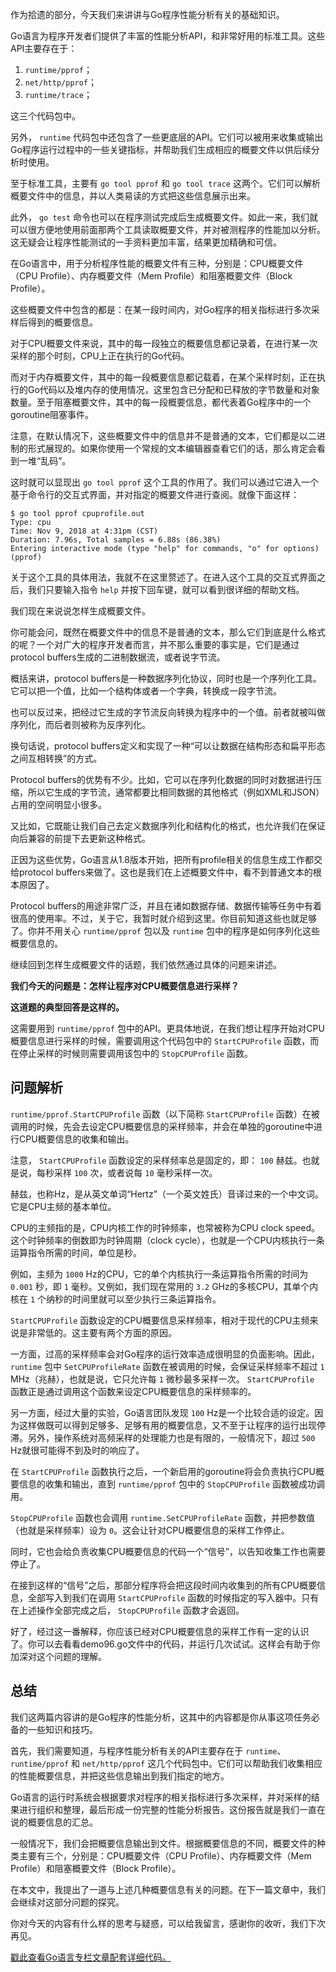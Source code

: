 作为拾遗的部分，今天我们来讲讲与Go程序性能分析有关的基础知识。

Go语言为程序开发者们提供了丰富的性能分析API，和非常好用的标准工具。这些API主要存在于：

1. `runtime/pprof`；
2. `net/http/pprof`；
3. `runtime/trace`；

这三个代码包中。

另外， `runtime` 代码包中还包含了一些更底层的API。它们可以被用来收集或输出Go程序运行过程中的一些关键指标，并帮助我们生成相应的概要文件以供后续分析时使用。

至于标准工具，主要有 `go tool pprof` 和 `go tool trace` 这两个。它们可以解析概要文件中的信息，并以人类易读的方式把这些信息展示出来。

此外， `go test` 命令也可以在程序测试完成后生成概要文件。如此一来，我们就可以很方便地使用前面那两个工具读取概要文件，并对被测程序的性能加以分析。这无疑会让程序性能测试的一手资料更加丰富，结果更加精确和可信。

在Go语言中，用于分析程序性能的概要文件有三种，分别是：CPU概要文件（CPU Profile）、内存概要文件（Mem Profile）和阻塞概要文件（Block Profile）。

这些概要文件中包含的都是：在某一段时间内，对Go程序的相关指标进行多次采样后得到的概要信息。

对于CPU概要文件来说，其中的每一段独立的概要信息都记录着，在进行某一次采样的那个时刻，CPU上正在执行的Go代码。

而对于内存概要文件，其中的每一段概要信息都记载着，在某个采样时刻，正在执行的Go代码以及堆内存的使用情况，这里包含已分配和已释放的字节数量和对象数量。至于阻塞概要文件，其中的每一段概要信息，都代表着Go程序中的一个goroutine阻塞事件。

注意，在默认情况下，这些概要文件中的信息并不是普通的文本，它们都是以二进制的形式展现的。如果你使用一个常规的文本编辑器查看它们的话，那么肯定会看到一堆“乱码”。

这时就可以显现出 `go tool pprof` 这个工具的作用了。我们可以通过它进入一个基于命令行的交互式界面，并对指定的概要文件进行查阅。就像下面这样：

```
$ go tool pprof cpuprofile.out
Type: cpu
Time: Nov 9, 2018 at 4:31pm (CST)
Duration: 7.96s, Total samples = 6.88s (86.38%)
Entering interactive mode (type "help" for commands, "o" for options)
(pprof)

```

关于这个工具的具体用法，我就不在这里赘述了。在进入这个工具的交互式界面之后，我们只要输入指令 `help` 并按下回车键，就可以看到很详细的帮助文档。

我们现在来说说怎样生成概要文件。

你可能会问，既然在概要文件中的信息不是普通的文本，那么它们到底是什么格式的呢？一个对广大的程序开发者而言，并不那么重要的事实是，它们是通过protocol buffers生成的二进制数据流，或者说字节流。

概括来讲，protocol buffers是一种数据序列化协议，同时也是一个序列化工具。它可以把一个值，比如一个结构体或者一个字典，转换成一段字节流。

也可以反过来，把经过它生成的字节流反向转换为程序中的一个值。前者就被叫做序列化，而后者则被称为反序列化。

换句话说，protocol buffers定义和实现了一种“可以让数据在结构形态和扁平形态之间互相转换”的方式。

Protocol buffers的优势有不少。比如，它可以在序列化数据的同时对数据进行压缩，所以它生成的字节流，通常都要比相同数据的其他格式（例如XML和JSON）占用的空间明显小很多。

又比如，它既能让我们自己去定义数据序列化和结构化的格式，也允许我们在保证向后兼容的前提下去更新这种格式。

正因为这些优势，Go语言从1.8版本开始，把所有profile相关的信息生成工作都交给protocol buffers来做了。这也是我们在上述概要文件中，看不到普通文本的根本原因了。

Protocol buffers的用途非常广泛，并且在诸如数据存储、数据传输等任务中有着很高的使用率。不过，关于它，我暂时就介绍到这里。你目前知道这些也就足够了。你并不用关心 `runtime/pprof` 包以及 `runtime` 包中的程序是如何序列化这些概要信息的。

继续回到怎样生成概要文件的话题，我们依然通过具体的问题来讲述。

**我们今天的问题是：怎样让程序对CPU概要信息进行采样？**

**这道题的典型回答是这样的。**

这需要用到 `runtime/pprof` 包中的API。更具体地说，在我们想让程序开始对CPU概要信息进行采样的时候，需要调用这个代码包中的 `StartCPUProfile` 函数，而在停止采样的时候则需要调用该包中的 `StopCPUProfile` 函数。

## 问题解析

`runtime/pprof.StartCPUProfile` 函数（以下简称 `StartCPUProfile` 函数）在被调用的时候，先会去设定CPU概要信息的采样频率，并会在单独的goroutine中进行CPU概要信息的收集和输出。

注意， `StartCPUProfile` 函数设定的采样频率总是固定的，即： `100` 赫兹。也就是说，每秒采样 `100` 次，或者说每 `10` 毫秒采样一次。

赫兹，也称Hz，是从英文单词“Hertz”（一个英文姓氏）音译过来的一个中文词。它是CPU主频的基本单位。

CPU的主频指的是，CPU内核工作的时钟频率，也常被称为CPU clock speed。这个时钟频率的倒数即为时钟周期（clock cycle），也就是一个CPU内核执行一条运算指令所需的时间，单位是秒。

例如，主频为 `1000` Hz的CPU，它的单个内核执行一条运算指令所需的时间为 `0.001` 秒，即 `1` 毫秒。又例如，我们现在常用的 `3.2` GHz的多核CPU，其单个内核在 `1` 个纳秒的时间里就可以至少执行三条运算指令。

`StartCPUProfile` 函数设定的CPU概要信息采样频率，相对于现代的CPU主频来说是非常低的。这主要有两个方面的原因。

一方面，过高的采样频率会对Go程序的运行效率造成很明显的负面影响。因此， `runtime` 包中 `SetCPUProfileRate` 函数在被调用的时候，会保证采样频率不超过 `1` MHz（兆赫），也就是说，它只允许每 `1` 微秒最多采样一次。 `StartCPUProfile` 函数正是通过调用这个函数来设定CPU概要信息的采样频率的。

另一方面，经过大量的实验，Go语言团队发现 `100` Hz是一个比较合适的设定。因为这样做既可以得到足够多、足够有用的概要信息，又不至于让程序的运行出现停滞。另外，操作系统对高频采样的处理能力也是有限的，一般情况下，超过 `500` Hz就很可能得不到及时的响应了。

在 `StartCPUProfile` 函数执行之后，一个新启用的goroutine将会负责执行CPU概要信息的收集和输出，直到 `runtime/pprof` 包中的 `StopCPUProfile` 函数被成功调用。

`StopCPUProfile` 函数也会调用 `runtime.SetCPUProfileRate` 函数，并把参数值（也就是采样频率）设为 `0`。这会让针对CPU概要信息的采样工作停止。

同时，它也会给负责收集CPU概要信息的代码一个“信号”，以告知收集工作也需要停止了。

在接到这样的“信号”之后，那部分程序将会把这段时间内收集到的所有CPU概要信息，全部写入到我们在调用 `StartCPUProfile` 函数的时候指定的写入器中。只有在上述操作全部完成之后， `StopCPUProfile` 函数才会返回。

好了，经过这一番解释，你应该已经对CPU概要信息的采样工作有一定的认识了。你可以去看看demo96.go文件中的代码，并运行几次试试。这样会有助于你加深对这个问题的理解。

## 总结

我们这两篇内容讲的是Go程序的性能分析，这其中的内容都是你从事这项任务必备的一些知识和技巧。

首先，我们需要知道，与程序性能分析有关的API主要存在于 `runtime`、 `runtime/pprof` 和 `net/http/pprof` 这几个代码包中。它们可以帮助我们收集相应的性能概要信息，并把这些信息输出到我们指定的地方。

Go语言的运行时系统会根据要求对程序的相关指标进行多次采样，并对采样的结果进行组织和整理，最后形成一份完整的性能分析报告。这份报告就是我们一直在说的概要信息的汇总。

一般情况下，我们会把概要信息输出到文件。根据概要信息的不同，概要文件的种类主要有三个，分别是：CPU概要文件（CPU Profile）、内存概要文件（Mem Profile）和阻塞概要文件（Block Profile）。

在本文中，我提出了一道与上述几种概要信息有关的问题。在下一篇文章中，我们会继续对这部分问题的探究。

你对今天的内容有什么样的思考与疑惑，可以给我留言，感谢你的收听，我们下次再见。

[戳此查看Go语言专栏文章配套详细代码。](https://github.com/hyper0x/Golang_Puzzlers)
